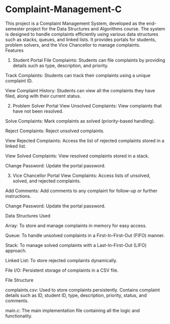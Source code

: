 # Complaint-Management-C
This project is a Complaint Management System, developed as the end-semester project for the Data Structures and Algorithms course. The system is designed to handle complaints efficiently using various data structures such as stacks, queues, and linked lists. It provides portals for students, problem solvers, and the Vice Chancellor to manage complaints.  
Features  

1. Student Portal
File Complaints: Students can file complaints by providing details such as type, description, and priority.

Track Complaints: Students can track their complaints using a unique complaint ID.  

View Complaint History: Students can view all the complaints they have filed, along with their current status.  

2. Problem Solver Portal
View Unsolved Complaints: View complaints that have not been resolved.

Solve Complaints: Mark complaints as solved (priority-based handling).  

Reject Complaints: Reject unsolved complaints.  

View Rejected Complaints: Access the list of rejected complaints stored in a linked list.  

View Solved Complaints: View resolved complaints stored in a stack.  

Change Password: Update the portal password.  

3. Vice Chancellor Portal
View Complaints: Access lists of unsolved, solved, and rejected complaints.

Add Comments: Add comments to any complaint for follow-up or further instructions.   

Change Password: Update the portal password.   

Data Structures Used  

Array: To store and manage complaints in memory for easy access.  

Queue: To handle unsolved complaints in a First-In-First-Out (FIFO) manner.  

Stack: To manage solved complaints with a Last-In-First-Out (LIFO) approach.  

Linked List: To store rejected complaints dynamically.  

File I/O: Persistent storage of complaints in a CSV file.  

File Structure  

complaints.csv: Used to store complaints persistently. Contains complaint details such as ID, student ID, type, description, priority, status, and comments.  

 
main.c: The main implementation file containing all the logic and functionality.  

